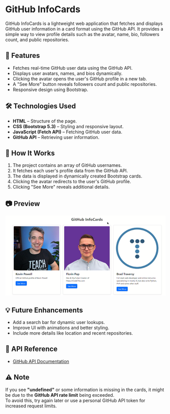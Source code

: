 # GitHub InfoCards

GitHub InfoCards is a lightweight web application that fetches and displays GitHub user information in a card format using the GitHub API. It provides a simple way to view profile details such as the avatar, name, bio, followers count, and public repositories.

## 🚀 Features
- Fetches real-time GitHub user data using the GitHub API.
- Displays user avatars, names, and bios dynamically.
- Clicking the avatar opens the user's GitHub profile in a new tab.
- A "See More" button reveals followers count and public repositories.
- Responsive design using Bootstrap.

## 🛠️ Technologies Used
- **HTML** – Structure of the page.
- **CSS (Bootstrap 5.3)** – Styling and responsive layout.
- **JavaScript (Fetch API)** – Fetching GitHub user data.
- **GitHub API** – Retrieving user information.

## 📌 How It Works
1. The project contains an array of GitHub usernames.
2. It fetches each user's profile data from the GitHub API.
3. The data is displayed in dynamically created Bootstrap cards.
4. Clicking the avatar redirects to the user's GitHub profile.
5. Clicking "See More" reveals additional details.

## 📷 Preview
![GitHub InfoCards Preview](https://github.com/sumitti/Github-Infocards/blob/main/preview%20image.png?raw=true)

## 💡 Future Enhancements
- Add a search bar for dynamic user lookups.
- Improve UI with animations and better styling.
- Include more details like location and recent repositories.

## 🔗 API Reference
- [GitHub API Documentation](https://docs.github.com/en/rest)

## ⚠️ Note  
If you see **"undefined"** or some information is missing in the cards, it might be due to the **GitHub API rate limit** being exceeded.  
To avoid this, try again later or use a personal GitHub API token for increased request limits.

